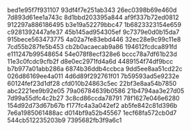bed1e95f7f931107
93df4f7e251ab343
26ec0398b69e460d
7d893d61ee1a743c
8d1bbd203395a844
af9f337b72ed0812
912297a886186495
b3e19a52279bbc47
1b6823323154e659
c9281392447afe37
45b145ad954305ef
9c7379e0d0b15da7
915bece563473775
4a02a7fe83ebd446
32ec28e9c99c11e8
7cd55b287fe5b453
cb2b0acaecab9a86
194612fcdca891fd
e111247b99548654
54e078f8ecf328e6
bccc78a7df61b23d
11e3c0fcdc9cfb2f
d8e0ec2971fd4a6d
4489154f74df9bcc
b7b977a01abb286a
6874b36ddb4ccbca
9dd5ee8aa51cd22c
026d86169ee4a011
4d6d89f292761f01
7b59593ad5e9232e
60124fef23d1df28
cfd010b24863c5ec
22bf3e8aa54b7850
abc2221ee9b92e05
79a06784639b0586
21b4794aa3e27d05
7d99a55dfc4c2b27
3c8cd86ccda78791
78f1627e046e6280
154d92d73d67b67b
f177fc4a3a042ef2
ab5fe842c81d396b
7e6a1985061488ac
d014bf9a52b45567
1ecf68fa572cb0d7
544cb512235203b9
7395682fb3f9a6c1
